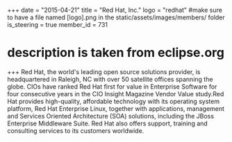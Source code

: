 +++
date = "2015-04-21"
title = "Red Hat, Inc."
logo = "redhat" #make sure to have a file named [logo].png in the static/assets/images/members/ folder
is_steering = true
member_id = 731
# description is taken from eclipse.org
+++
Red Hat, the world's leading open source solutions provider, is headquartered in Raleigh, NC with over 50 satellite offices spanning the globe. CIOs have ranked Red Hat first for value in Enterprise Software for four consecutive years in the CIO Insight Magazine Vendor Value study.Red Hat provides high-quality, affordable technology with its operating system platform, Red Hat Enterprise Linux, together with applications, management and Services Oriented Architecture (SOA) solutions, including the JBoss Enterprise Middleware Suite. Red Hat also offers support, training and consulting services to its customers worldwide.

